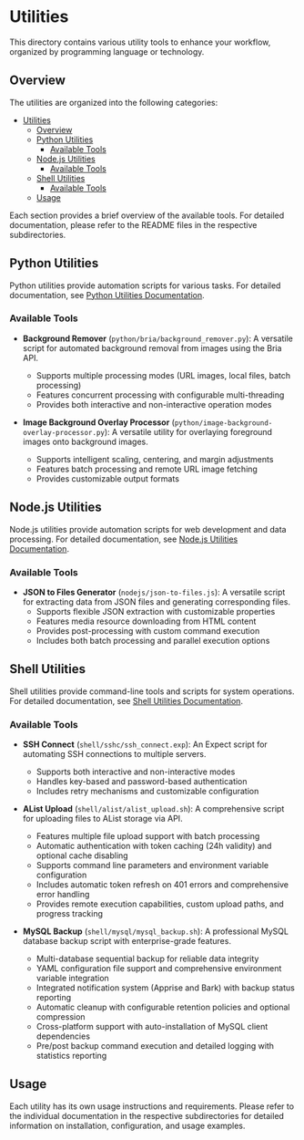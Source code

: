 # Utilities

This directory contains various utility tools to enhance your workflow, organized by programming language or technology.

## Overview

The utilities are organized into the following categories:

- [Utilities](#utilities)
  - [Overview](#overview)
  - [Python Utilities](#python-utilities)
    - [Available Tools](#available-tools)
  - [Node.js Utilities](#nodejs-utilities)
    - [Available Tools](#available-tools-1)
  - [Shell Utilities](#shell-utilities)
    - [Available Tools](#available-tools-2)
  - [Usage](#usage)

Each section provides a brief overview of the available tools. For detailed documentation, please refer to the README files in the respective subdirectories.

## Python Utilities

Python utilities provide automation scripts for various tasks. For detailed documentation, see [Python Utilities Documentation](./python/README.md).

### Available Tools

- **Background Remover** (`python/bria/background_remover.py`): A versatile script for automated background removal from images using the Bria API.
  - Supports multiple processing modes (URL images, local files, batch processing)
  - Features concurrent processing with configurable multi-threading
  - Provides both interactive and non-interactive operation modes

- **Image Background Overlay Processor** (`python/image-background-overlay-processor.py`): A versatile utility for overlaying foreground images onto background images.
  - Supports intelligent scaling, centering, and margin adjustments
  - Features batch processing and remote URL image fetching
  - Provides customizable output formats

## Node.js Utilities

Node.js utilities provide automation scripts for web development and data processing. For detailed documentation, see [Node.js Utilities Documentation](./nodejs/README.md).

### Available Tools

- **JSON to Files Generator** (`nodejs/json-to-files.js`): A versatile script for extracting data from JSON files and generating corresponding files.
  - Supports flexible JSON extraction with customizable properties
  - Features media resource downloading from HTML content
  - Provides post-processing with custom command execution
  - Includes both batch processing and parallel execution options

## Shell Utilities

Shell utilities provide command-line tools and scripts for system operations. For detailed documentation, see [Shell Utilities Documentation](./shell/README.md).

### Available Tools

- **SSH Connect** (`shell/sshc/ssh_connect.exp`): An Expect script for automating SSH connections to multiple servers.
  - Supports both interactive and non-interactive modes
  - Handles key-based and password-based authentication
  - Includes retry mechanisms and customizable configuration

- **AList Upload** (`shell/alist/alist_upload.sh`): A comprehensive script for uploading files to AList storage via API.
  - Features multiple file upload support with batch processing
  - Automatic authentication with token caching (24h validity) and optional cache disabling
  - Supports command line parameters and environment variable configuration
  - Includes automatic token refresh on 401 errors and comprehensive error handling
  - Provides remote execution capabilities, custom upload paths, and progress tracking

- **MySQL Backup** (`shell/mysql/mysql_backup.sh`): A professional MySQL database backup script with enterprise-grade features.
  - Multi-database sequential backup for reliable data integrity
  - YAML configuration file support and comprehensive environment variable integration
  - Integrated notification system (Apprise and Bark) with backup status reporting
  - Automatic cleanup with configurable retention policies and optional compression
  - Cross-platform support with auto-installation of MySQL client dependencies
  - Pre/post backup command execution and detailed logging with statistics reporting

## Usage

Each utility has its own usage instructions and requirements. Please refer to the individual documentation in the respective subdirectories for detailed information on installation, configuration, and usage examples.
